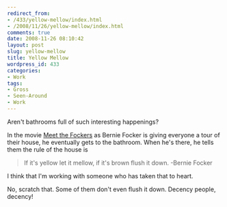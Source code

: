 ```yaml
---
redirect_from:
- /433/yellow-mellow/index.html
- /2008/11/26/yellow-mellow/index.html
comments: true
date: 2008-11-26 08:10:42
layout: post
slug: yellow-mellow
title: Yellow Mellow
wordpress_id: 433
categories:
- Work
tags:
- Gross
- Seen-Around
- Work
---
```


Aren't bathrooms full of such interesting happenings? 

In the movie [Meet the Fockers](http://www.imdb.com/title/tt0290002/) as Bernie Focker is giving everyone a tour of their house, he eventually gets to the bathroom.  When he's there, he tells them the rule of the house is



> If it's yellow let it mellow, if it's brown flush it down.
-Bernie Focker



I think that I'm working with someone who has taken that to heart.

No, scratch that.  Some of them don't even flush it down.  Decency people, decency!
